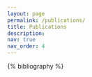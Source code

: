 ```yaml
---
layout: page
permalink: /publications/
title: Publications
description: 
nav: true
nav_order: 4
---
```


<!-- _pages/publications.md -->

<div class="publications">

{% bibliography %}

</div>

